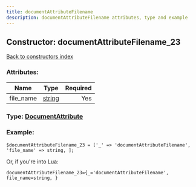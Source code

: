 ```yaml
---
title: documentAttributeFilename
description: documentAttributeFilename attributes, type and example
---
```

## Constructor: documentAttributeFilename\_23  
[Back to constructors index](index.md)



### Attributes:

| Name     |    Type       | Required |
|----------|:-------------:|---------:|
|file\_name|[string](../types/string.md) | Yes|



### Type: [DocumentAttribute](../types/DocumentAttribute.md)


### Example:

```
$documentAttributeFilename_23 = ['_' => 'documentAttributeFilename', 'file_name' => string, ];
```  

Or, if you're into Lua:  


```
documentAttributeFilename_23={_='documentAttributeFilename', file_name=string, }

```


